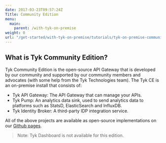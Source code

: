 ```yaml
---
date: 2017-03-23T09:57:24Z
Title: Community Edition
menu:
  main:
    parent: /with-tyk-on-premise
weight: 0
url: "/get-started/with-tyk-on-premise/tutorials/tyk-on-premise-community-edition"
---
```


## What is Tyk Community Edition?

Tyk Community Edition is the open-source API Gateway that is developed by our community and supported by our community members and advocates (with some help from the Tyk Technologies team). The Tyk CE is an on-premise install that consists of:

* Tyk API Gateway: The API Gateway that can manage your APIs.
* Tyk Pump: An analytics data sink, used to send analytics data to platforms such as StatsD, ElasticSearch and InfluxDB.
* Tyk Identity Broker: A third-party IDP integration service.

All of the above projects are available as open-source implementations on our [Github pages][1].

>Note: Tyk Dashboard is not available for this edition.

 [1]: https://github.com/TykTechnologies

